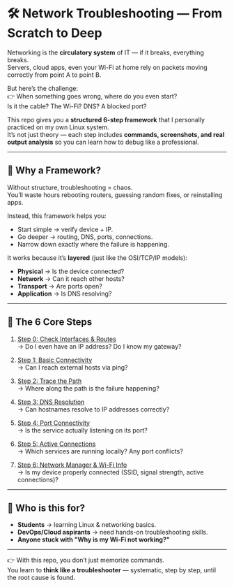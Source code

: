 # 🛠️ Network Troubleshooting — From Scratch to Deep  

Networking is the **circulatory system** of IT — if it breaks, everything breaks.  
Servers, cloud apps, even your Wi-Fi at home rely on packets moving correctly from point A to point B.  

But here’s the challenge:  
👉 When something goes wrong, where do you even start?  
Is it the cable? The Wi-Fi? DNS? A blocked port?  

This repo gives you a **structured 6-step framework** that I personally practiced on my own Linux system.  
It’s not just theory — each step includes **commands, screenshots, and real output analysis** so you can learn how to debug like a professional.  

---

## 🔹 Why a Framework?  

Without structure, troubleshooting = chaos.  
You’ll waste hours rebooting routers, guessing random fixes, or reinstalling apps.  

Instead, this framework helps you:  
- Start simple → verify device + IP.  
- Go deeper → routing, DNS, ports, connections.  
- Narrow down exactly where the failure is happening.  

It works because it’s **layered** (just like the OSI/TCP/IP models):  
- **Physical** → Is the device connected?  
- **Network** → Can it reach other hosts?  
- **Transport** → Are ports open?  
- **Application** → Is DNS resolving?  

---

## 🔹 The 6 Core Steps  

1. [Step 0: Check Interfaces & Routes](./step-0-check-interfaces/README.md)  
   → Do I even have an IP address? Do I know my gateway?  

2. [Step 1: Basic Connectivity](./step-1-basic-connectivity/README.md)  
   → Can I reach external hosts via ping?  

3. [Step 2: Trace the Path](./step-2-traceroute/README.md)  
   → Where along the path is the failure happening?  

4. [Step 3: DNS Resolution](./step-3-dns-resolution/README.md)  
   → Can hostnames resolve to IP addresses correctly?  

5. [Step 4: Port Connectivity](./step-4-port-connectivity/README.md)  
   → Is the service actually listening on its port?  

6. [Step 5: Active Connections](./step-5-active-connections/README.md)  
   → Which services are running locally? Any port conflicts?  

7. [Step 6: Network Manager & Wi-Fi Info](./step-6-network-manager/README.md)  
   → Is my device properly connected (SSID, signal strength, active connections)?  

---

## 🔹 Who is this for?  

- **Students** → learning Linux & networking basics.  
- **DevOps/Cloud aspirants** → need hands-on troubleshooting skills.  
- **Anyone stuck with "Why is my Wi-Fi not working?"**  

---

👉 With this repo, you don’t just memorize commands.  
You learn to **think like a troubleshooter** — systematic, step by step, until the root cause is found.  
